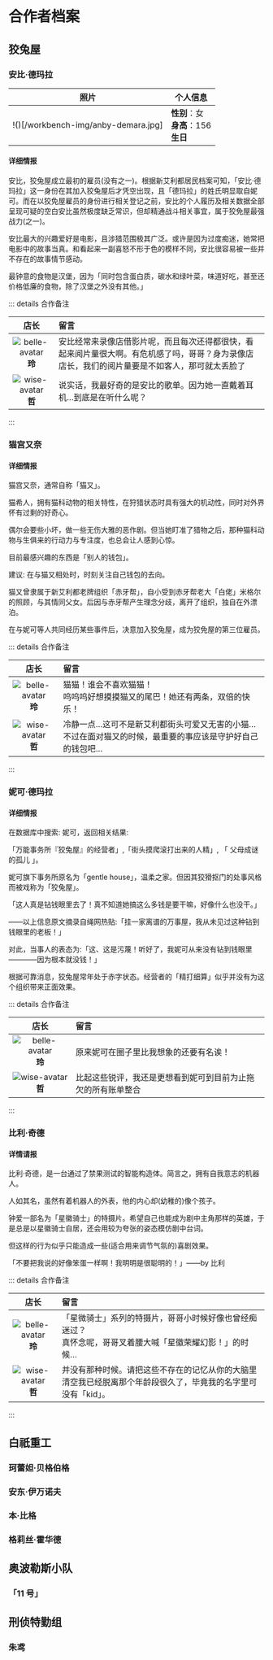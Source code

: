 # 合作者档案

## 狡兔屋

### 安比·德玛拉

| 照片                                | 个人信息                                  |
| ----------------------------------- | ----------------------------------------- |
| !()[/workbench-img/anby-demara.jpg] | **性别**：女<br>**身高**：156<br>**生日** |

#### 详细情报

安比，狡兔屋成立最初的雇员(没有之一)。根据新艾利都居民档案可知，「安比·德玛拉」这一身份在其加入狡兔屋后才凭空出现，且「德玛拉」的姓氏明显取自妮可。而在以狡免屋雇员的身份进行相关登记之前，安比的个人履历及相关数据全部呈现可疑的空白安比虽然极度缺乏常识，但却精通战斗相关事宜，属于狡免屋最强战力(之一)。

安比最大的兴趣爱好是电影，且涉猎范围极其广泛。或许是因为过度痴迷，她常把电影中的故事当真。和看起来一副喜怒不形于色的模样不同，安比很容易被一些并不存在的故事情节感动。

最钟意的食物是汉堡，因为「同时包含蛋白质，碳水和绿叶菜，味道好吃，甚至还价格低廉的食物，除了汉堡之外没有其他。」

::: details 合作备注

|                          店长                           | 留言                                                                                                                                           |
| :-----------------------------------------------------: | :--------------------------------------------------------------------------------------------------------------------------------------------- |
| ![belle-avatar](/workbench-img/belle-avatar.jpg) **玲** | 安比经常来录像店借影片呢，而且每次还得都很快，看起来阅片量很大啊。有危机感了吗，哥哥？身为录像店店长，我们的阅片量要是不如客人，那可就太丢脸了 |
|  ![wise-avatar](/workbench-img/wise-avatar.jpg) **哲**  | 说实话，我最好奇的是安比的歌单。因为她一直戴着耳机…到底是在听什么呢？                                                                          |

:::

### 猫宫又奈

#### 详细情报

猫宫又奈，通常自称「猫又」。

猫希人，拥有猫科动物的相关特性，在狩猎状态时具有强大的机动性，同时对外界怀有过剩的好奇心。

偶尔会要些小坏，做一些无伤大雅的恶作剧。但当她盯准了猎物之后，那种猫科动物与生俱来的行动力与专注度，也总会让人感到心惊。

目前最感兴趣的东西是「别人的钱包」。

建议: 在与猫又相处时，时刻关注自己钱包的去向。

猫又曾隶属于新艾利都老牌组织「赤牙帮」，自小受到赤牙帮老大「白佬」米格尔的照顾，与其情同父女。后因与赤牙帮产生理念分歧，离开了组织，独自在外漂泊。

在与妮可等人共同经历某些事件后，决意加入狡兔屋，成为狡免屋的第三位雇员。

::: details 合作备注

|                          店长                           | 留言                                                                                                    |
| :-----------------------------------------------------: | :------------------------------------------------------------------------------------------------------ |
| ![belle-avatar](/workbench-img/belle-avatar.jpg) **玲** | 猫猫！谁会不喜欢猫猫！<br>呜呜呜好想摸摸猫又的尾巴！她还有两条，双倍的快乐！                            |
|  ![wise-avatar](/workbench-img/wise-avatar.jpg) **哲**  | 冷静一点…这可不是新艾利都街头可爱又无害的小猫…不过在面对猫又的时候，最重要的事应该是守护好自己的钱包吧… |

:::

### 妮可·德玛拉

#### 详细情报

在数据库中搜索: 妮可，返回相关结果:

「万能事务所『狡兔屋』的经营者」,「街头摸爬滚打出来的人精」, 「 父母成谜的孤儿 」。

妮可旗下事务所原名为「gentle house」，温柔之家。但因其狡猾抠门的处事风格而被戏称为「狡兔屋」。

「这人真是钻钱眼里去了！真不知道她搞这么多钱是要干嘛，好像什么也没干。」

——以上信息原文摘录自绳网热贴:「挂一家离谱的万事屋，我从未见过这种钻到钱眼里的老板！」

对此，当事人的表态为:「这、这是污蔑！听好了，我妮可从来没有钻到钱眼里————因为根本就没钱！」

根据可靠消息，狡兔屋常年处于赤字状态。经营者的「精打细算」似乎并没有为这个组织带来正面效果。

::: details 合作备注

|                          店长                           | 留言                                                         |
| :-----------------------------------------------------: | :----------------------------------------------------------- |
| ![belle-avatar](/workbench-img/belle-avatar.jpg) **玲** | 原来妮可在圈子里比我想象的还要有名诶！                       |
|  ![wise-avatar](/workbench-img/wise-avatar.jpg) **哲**  | 比起这些锐评，我还是更想看到妮可到目前为止拖欠的所有账单整合 |

:::

### 比利·奇德

#### 详情请报

比利·奇德，是一台通过了禁果测试的智能构造体。简言之，拥有自我意志的机器人。

人如其名，虽然有着机器人的外表，他的内心却(幼稚的)像个孩子。

钟爱一部名为「星徽骑士」的特摄片。希望自己也能成为剧中主角那样的英雄，于是总是以星徽骑士自居，还会用较为夸张的姿态模仿剧中台词。

但这样的行为似乎只能造成一些(适合用来调节气氛的)喜剧效果。

「不要把我说的好像笨蛋一样啊！我明明是很聪明的！」——by 比利

::: details 合作备注

|                          店长                           | 留言                                                                                                          |
| :-----------------------------------------------------: | :------------------------------------------------------------------------------------------------------------ |
| ![belle-avatar](/workbench-img/belle-avatar.jpg) **玲** | 「星微骑士」系列的特摄片，哥哥小时候好像也曾经痴迷过？<br>真怀念呢，哥哥叉着腰大喊「星徽荣耀幻影！」的时候…   |
|  ![wise-avatar](/workbench-img/wise-avatar.jpg) **哲**  | 并没有那种时候。请把这些不存在的记忆从你的大脑里清空我已经脱离那个年龄段很久了，毕竟我的名字里可没有「kid」。 |

:::

## 白祇重工

### 珂蕾妲·贝格伯格

### 安东·伊万诺夫

### 本·比格

### 格莉丝·霍华德

## 奥波勒斯小队

### 「11 号」

## 刑侦特勤组

### 朱鸢
